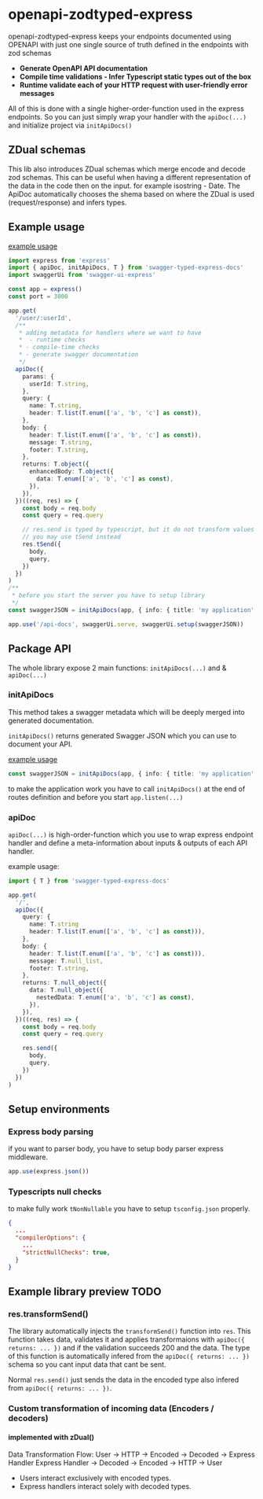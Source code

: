 # openapi-zodtyped-express

openapi-zodtyped-express keeps your endpoints documented using OPENAPI with just one single source of truth defined in the endpoints with zod schemas

- **Generate OpenAPI API documentation**
- **Compile time validations - Infer Typescript static types out of the box**
- **Runtime validate each of your HTTP request with user-friendly error messages**

All of this is done with a single higher-order-function used in the express endpoints.
So you can just simply wrap your handler with the `apiDoc(...)` and initialize project via `initApiDocs()`

## ZDual schemas
This lib also introduces ZDual schemas which merge encode and decode zod schemas. This can be useful when having a different representation of the data in the code then on the input. for example isostring - Date.
The ApiDoc automatically chooses the shema based on where the ZDual is used (request/response) and infers types.

## Example usage

[example usage](https://github.com/lukdmine/openapi-zodtyped-express/blob/main/example/)

```typescript
import express from 'express'
import { apiDoc, initApiDocs, T } from 'swagger-typed-express-docs'
import swaggerUi from 'swagger-ui-express'

const app = express()
const port = 3000

app.get(
  '/user/:userId',
  /**
   * adding metadata for handlers where we want to have
   *  - runtime checks
   * - compile-time checks
   * - generate swagger documentation
   */
  apiDoc({
    params: {
      userId: T.string,
    },
    query: {
      name: T.string,
      header: T.list(T.enum(['a', 'b', 'c'] as const)),
    },
    body: {
      header: T.list(T.enum(['a', 'b', 'c'] as const)),
      message: T.string,
      footer: T.string,
    },
    returns: T.object({
      enhancedBody: T.object({
        data: T.enum(['a', 'b', 'c'] as const),
      }),
    }),
  })((req, res) => {
    const body = req.body
    const query = req.query

    // res.send is typed by typescript, but it do not transform values by tSchema, so
    // you may use tSend instead
    res.tSend({
      body,
      query,
    })
  })
)
/**
 * before you start the server you have to setup library
 */
const swaggerJSON = initApiDocs(app, { info: { title: 'my application' } })

app.use('/api-docs', swaggerUi.serve, swaggerUi.setup(swaggerJSON))
```

## Package API

The whole library expose 2 main functions: `initApiDocs(...)` and & `apiDoc(...)`

### initApiDocs

This method takes a swagger metadata which will be deeply merged into generated documentation.

`initApiDocs()` returns generated Swagger JSON which you can use to document your API.

[example usage](https://github.com/Svehla/swagger-typed-express-docs/blob/main/tests/schemaBuilder.test.ts#L15)

```typescript
const swaggerJSON = initApiDocs(app, { info: { title: 'my application' } })
```

to make the application work you have to call `initApiDocs()` at the end of routes definition
and before you start `app.listen(...)`

### apiDoc

`apiDoc(...)` is high-order-function which you use to wrap express endpoint handler
and define a meta-information about inputs & outputs of each API handler.

example usage:

```typescript
import { T } from 'swagger-typed-express-docs'

app.get(
  '/',
  apiDoc({
    query: {
      name: T.string
      header: T.list(T.enum(['a', 'b', 'c'] as const))),
    },
    body: {
      header: T.list(T.enum(['a', 'b', 'c'] as const))),
      message: T.null_list,
      footer: T.string,
    },
    returns: T.null_object({
      data: T.null_object({
        nestedData: T.enum(['a', 'b', 'c'] as const),
      }),
    }),
  })((req, res) => {
    const body = req.body
    const query = req.query

    res.send({
      body,
      query,
    })
  })
)
```


## Setup environments

### Express body parsing

if you want to parser body, you have to setup body parser express middleware.

```typescript
app.use(express.json())
```

### Typescripts null checks

to make fully work `tNonNullable` you have to setup `tsconfig.json` properly.

```json
{
  ...
  "compilerOptions": {
    ...
    "strictNullChecks": true,
  }
}
```

## Example library preview TODO

### res.transformSend()

The library automatically injects the `transformSend()` function into `res`. This function takes data, validates it and applies transformaions with `apiDoc({ returns: ... })` and if the validation succeeds 200 and the data. The type of this function is automatically infered from the  `apiDoc({ returns: ... })` schema so you cant input data that cant be sent.

Normal `res.send()` just sends the data in the encoded type also infered from `apiDoc({ returns: ... })`.

### Custom transformation of incoming data (Encoders / decoders)

#### implemented with zDual()

Data Transformation Flow:
User -> HTTP -> Encoded -> Decoded -> Express Handler
Express Handler -> Decoded -> Encoded -> HTTP -> User

- Users interact exclusively with encoded types.
- Express handlers interact solely with decoded types.
